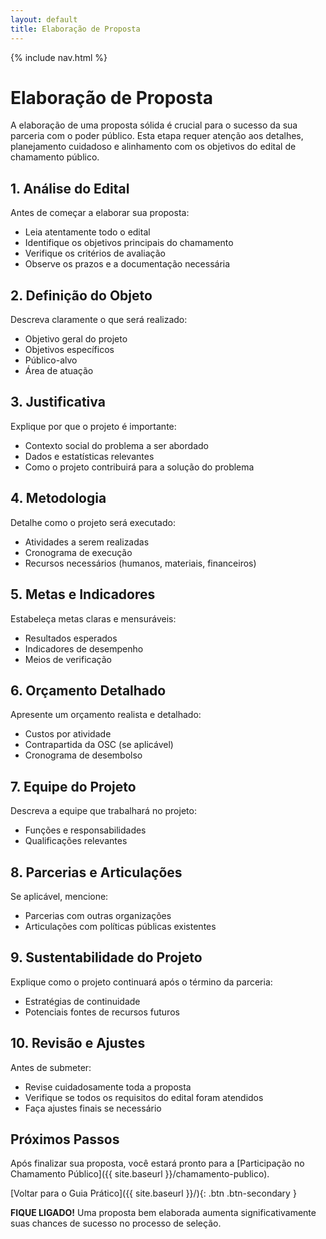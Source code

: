 ```yaml
---
layout: default
title: Elaboração de Proposta
---
```


<link rel="stylesheet" href="{{ site.font_awesome_url }}">
{% include nav.html %}

# <i class="fas fa-pencil-alt"></i> Elaboração de Proposta

A elaboração de uma proposta sólida é crucial para o sucesso da sua parceria com o poder público. Esta etapa requer atenção aos detalhes, planejamento cuidadoso e alinhamento com os objetivos do edital de chamamento público.

## <i class="fas fa-search"></i> 1. Análise do Edital

Antes de começar a elaborar sua proposta:
- Leia atentamente todo o edital
- Identifique os objetivos principais do chamamento
- Verifique os critérios de avaliação
- Observe os prazos e a documentação necessária

## <i class="fas fa-bullseye"></i> 2. Definição do Objeto

Descreva claramente o que será realizado:
- Objetivo geral do projeto
- Objetivos específicos
- Público-alvo
- Área de atuação

## <i class="fas fa-file-alt"></i> 3. Justificativa

Explique por que o projeto é importante:
- Contexto social do problema a ser abordado
- Dados e estatísticas relevantes
- Como o projeto contribuirá para a solução do problema

## <i class="fas fa-cogs"></i> 4. Metodologia

Detalhe como o projeto será executado:
- Atividades a serem realizadas
- Cronograma de execução
- Recursos necessários (humanos, materiais, financeiros)

## <i class="fas fa-chart-line"></i> 5. Metas e Indicadores

Estabeleça metas claras e mensuráveis:
- Resultados esperados
- Indicadores de desempenho
- Meios de verificação

## <i class="fas fa-calculator"></i> 6. Orçamento Detalhado

Apresente um orçamento realista e detalhado:
- Custos por atividade
- Contrapartida da OSC (se aplicável)
- Cronograma de desembolso

## <i class="fas fa-users"></i> 7. Equipe do Projeto

Descreva a equipe que trabalhará no projeto:
- Funções e responsabilidades
- Qualificações relevantes

## <i class="fas fa-handshake"></i> 8. Parcerias e Articulações

Se aplicável, mencione:
- Parcerias com outras organizações
- Articulações com políticas públicas existentes

## <i class="fas fa-seedling"></i> 9. Sustentabilidade do Projeto

Explique como o projeto continuará após o término da parceria:
- Estratégias de continuidade
- Potenciais fontes de recursos futuros

## <i class="fas fa-check-double"></i> 10. Revisão e Ajustes

Antes de submeter:
- Revise cuidadosamente toda a proposta
- Verifique se todos os requisitos do edital foram atendidos
- Faça ajustes finais se necessário

## Próximos Passos

Após finalizar sua proposta, você estará pronto para a [Participação no Chamamento Público]({{ site.baseurl }}/chamamento-publico).

[Voltar para o Guia Prático]({{ site.baseurl }}/){: .btn .btn-secondary }

<div class="fique-ligado">
  <strong>FIQUE LIGADO!</strong> Uma proposta bem elaborada aumenta significativamente suas chances de sucesso no processo de seleção.
</div>
